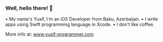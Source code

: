 ### Well, hello there! 🎩

• My name's Yusif, I'm an iOS Developer from Baku, Azerbaijan.
• I write apps using Swift programming language in Xcode.
• I don't like coffee.

More info at: www.yusif-programmer.com
